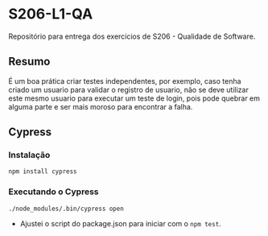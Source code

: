 # S206-L1-QA
Repositório para entrega dos exercícios de S206 - Qualidade de Software.

## Resumo
É um boa prática criar testes independentes, por exemplo, caso tenha criado um usuario para validar o registro de usuario, não se deve utilizar este mesmo usuario para executar um teste de login, pois pode quebrar em alguma parte e ser mais moroso para encontrar a falha.
## Cypress
### Instalação
~~~
npm install cypress
~~~
### Executando o Cypress
~~~
./node_modules/.bin/cypress open
~~~

- Ajustei o script do package.json para iniciar com o `npm test`.

